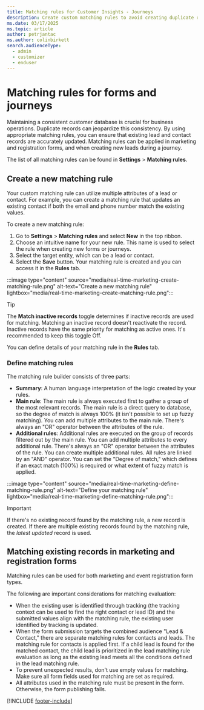 ```yaml
---
title: Matching rules for Customer Insights - Journeys
description: Create custom matching rules to avoid creating duplicate records in forms and journeys.
ms.date: 03/17/2025
ms.topic: article
author: petrjantac
ms.author: colinbirkett
search.audienceType: 
  - admin
  - customizer
  - enduser
---
```


# Matching rules for forms and journeys

Maintaining a consistent customer database is crucial for business operations. Duplicate records can jeopardize this consistency. By using appropriate matching rules, you can ensure that existing lead and contact records are accurately updated. Matching rules can be applied in marketing and registration forms, and when creating new leads during a journey.

The list of all matching rules can be found in **Settings** > **Matching rules**.

## Create a new matching rule

Your custom matching rule can utilize multiple attributes of a lead or contact. For example, you can create a matching rule that updates an existing contact if both the email and phone number match the existing values.

To create a new matching rule:

1. Go to **Settings** > **Matching rules** and select **New** in the top ribbon.
1. Choose an intuitive name for your new rule. This name is used to select the rule when creating new forms or journeys.
1. Select the target entity, which can be a lead or contact.
1. Select the **Save** button. Your matching rule is created and you can access it in the **Rules** tab.

:::image type="content" source="media/real-time-marketing-create-matching-rule.png" alt-text="Create a new matching rule" lightbox="media/real-time-marketing-create-matching-rule.png":::

 > [!TIP]
 > The **Match inactive records** toggle determines if inactive records are used for matching. Matching an inactive record doesn't reactivate the record. Inactive records have the same priority for matching as active ones. It's recommended to keep this toggle Off.

You can define details of your matching rule in the **Rules** tab.

### Define matching rules

The matching rule builder consists of three parts:

- **Summary**: A human language interpretation of the logic created by your rules.
- **Main rule**: The main rule is always executed first to gather a group of the most relevant records. The main rule is a direct query to database, so the degree of match is always 100% (it isn't possible to set up fuzzy matching). You can add multiple attributes to the main rule. There's always an "OR" operator between the attributes of the rule.
- **Additional rules**: Additional rules are executed on the group of records filtered out by the main rule. You can add multiple attributes to every additional rule. There's always an "OR" operator between the attributes of the rule. You can create multiple additional rules. All rules are linked by an "AND" operator. You can set the "Degree of match," which defines if an exact match (100%) is required or what extent of fuzzy match is applied.

:::image type="content" source="media/real-time-marketing-define-matching-rule.png" alt-text="Define your matching rule" lightbox="media/real-time-marketing-define-matching-rule.png":::

> [!IMPORTANT]
> If there's no existing record found by the matching rule, a new record is created. If there are multiple existing records found by the matching rule, the *latest updated* record is used.

## Matching existing records in marketing and registration forms

Matching rules can be used for both marketing and event registration form types.

The following are important considerations for matching evaluation:

- When the existing user is identified through tracking (the tracking context can be used to find the right contact or lead ID) and the submitted values align with the matching rule, the existing user identified by tracking is updated.
- When the form submission targets the combined audience "Lead & Contact," there are separate matching rules for contacts and leads. The matching rule for contacts is applied first. If a child lead is found for the matched contact, the child lead is prioritized in the lead matching rule evaluation as long as the existing lead meets all the conditions defined in the lead matching rule.
- To prevent unexpected results, don't use empty values for matching. Make sure all form fields used for matching are set as required.
- All attributes used in the matching rule must be present in the form. Otherwise, the form publishing fails.

[!INCLUDE [footer-include](./includes/footer-banner.md)]